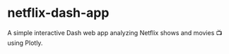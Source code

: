# netflix-dash-app
A simple interactive Dash web app analyzing Netflix shows and movies 📺 using Plotly.
